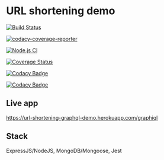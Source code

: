 # URL shortening demo

[![Build Status](https://travis-ci.com/okezieobi/url-shortening-graphql-demo.svg?branch=main)](https://travis-ci.com/okezieobi/url-shortening-graphql-demo)

[![codacy-coverage-reporter](https://github.com/okezieobi/url-shortening-graphql-demo/actions/workflows/codacy-coverage-reporter.yml/badge.svg)](https://github.com/okezieobi/url-shortening-graphql-demo/actions/workflows/codacy-coverage-reporter.yml)

[![Node.js CI](https://github.com/okezieobi/url-shortening-graphql-demo/actions/workflows/node.js.yml/badge.svg)](https://github.com/okezieobi/url-shortening-graphql-demo/actions/workflows/node.js.yml)

[![Coverage Status](https://coveralls.io/repos/github/okezieobi/url-shortening-graphql-demo/badge.svg?branch=main)](https://coveralls.io/github/okezieobi/url-shortening-graphql-demo?branch=main)

[![Codacy Badge](https://app.codacy.com/project/badge/Grade/8f1525b7dc6e4cf88712188bcb55d80d)](https://www.codacy.com/gh/okezieobi/url-shortening-graphql-demo/dashboard?utm_source=github.com&amp;utm_medium=referral&amp;utm_content=okezieobi/url-shortening-graphql-demo&amp;utm_campaign=Badge_Grade)

[![Codacy Badge](https://app.codacy.com/project/badge/Coverage/8f1525b7dc6e4cf88712188bcb55d80d)](https://www.codacy.com/gh/okezieobi/url-shortening-graphql-demo/dashboard?utm_source=github.com&utm_medium=referral&utm_content=okezieobi/url-shortening-graphql-demo&utm_campaign=Badge_Coverage)

## Live app

<https://url-shortening-graphql-demo.herokuapp.com/graphiql>

## Stack

ExpressJS/NodeJS, MongoDB/Mongoose, Jest
